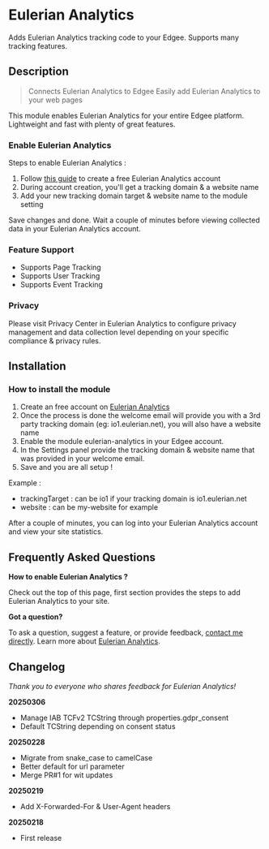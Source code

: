 # Eulerian Analytics

Adds Eulerian Analytics tracking code to your Edgee. Supports many tracking features.

## Description 

> Connects Eulerian Analytics to Edgee
> Easily add Eulerian Analytics to your web pages

This module enables Eulerian Analytics for your entire Edgee platform. Lightweight and fast with plenty of great features.

### Enable Eulerian Analytics ###

Steps to enable Eulerian Analytics :

1. Follow [this guide](https://eulerian.io) to create a free Eulerian Analytics account
2. During account creation, you'll get a tracking domain & a website name
3. Add your new tracking domain target & website name to the module setting

Save changes and done. Wait a couple of minutes before viewing collected data in your Eulerian Analytics account.

### Feature Support ###

* Supports Page Tracking
* Supports User Tracking
* Supports Event Tracking

### Privacy ###

Please visit Privacy Center in Eulerian Analytics to configure privacy
management and data collection level depending on your specific compliance &
privacy rules.

## Installation

### How to install the module ###

1. Create an free account on [Eulerian Analytics](https://eulerian.io)
2. Once the process is done the welcome email will provide you with a 3rd party tracking domain (eg: io1.eulerian.net), you will also have a website name
3. Enable the module eulerian-analytics in your Edgee account.
4. In the Settings panel provide the tracking domain & website name that was provided in your welcome email.
5. Save and you are all setup !

Example :
- trackingTarget : can be io1 if your tracking domain is io1.eulerian.net
- website : can be my-website for example

After a couple of minutes, you can log into your Eulerian Analytics account and view your site statistics.


## Frequently Asked Questions 


**How to enable Eulerian Analytics ?**

Check out the top of this page, first section provides the steps to add Eulerian Analytics to your site.


**Got a question?**

To ask a question, suggest a feature, or provide feedback, [contact me directly](am@eulerian.com). Learn more about [Eulerian Analytics](https://www.eulerian.com/).


## Changelog 

*Thank you to everyone who shares feedback for Eulerian Analytics!*

**20250306**

* Manage IAB TCFv2 TCString through properties.gdpr_consent
* Default TCString depending on consent status

**20250228**

* Migrate from snake_case to camelCase
* Better default for url parameter
* Merge PR#1 for wit updates

**20250219**

* Add X-Forwarded-For & User-Agent headers

**20250218**

* First release
